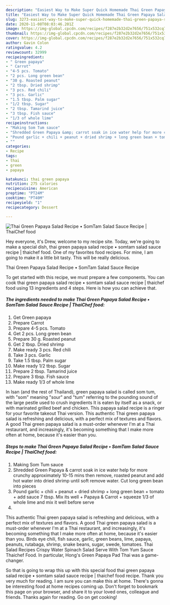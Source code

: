 ```yaml
---
description: "Easiest Way to Make Super Quick Homemade Thai Green Papaya Salad Recipe • SomTam Salad Sauce Recipe | ThaiChef food"
title: "Easiest Way to Make Super Quick Homemade Thai Green Papaya Salad Recipe • SomTam Salad Sauce Recipe | ThaiChef food"
slug: 3273-easiest-way-to-make-super-quick-homemade-thai-green-papaya-salad-recipe-somtam-salad-sauce-recipe-thaichef-food
date: 2020-11-08T08:03:46.201Z
image: https://img-global.cpcdn.com/recipes/f287e2b32d2e7656/751x532cq70/thai-green-papaya-salad-recipe-•-somtam-salad-sauce-recipe-thaichef-food-recipe-main-photo.jpg
thumbnail: https://img-global.cpcdn.com/recipes/f287e2b32d2e7656/751x532cq70/thai-green-papaya-salad-recipe-•-somtam-salad-sauce-recipe-thaichef-food-recipe-main-photo.jpg
cover: https://img-global.cpcdn.com/recipes/f287e2b32d2e7656/751x532cq70/thai-green-papaya-salad-recipe-•-somtam-salad-sauce-recipe-thaichef-food-recipe-main-photo.jpg
author: Gavin Colon
ratingvalue: 4.2
reviewcount: 32999
recipeingredient:
- " Green papaya"
- " Carrot"
- "4-5 pcs. Tomato"
- "2 pcs. Long green bean"
- "30 g. Roasted peanut"
- "2 tbsp. Dried shrimp"
- "3 pcs. Red chili"
- "3 pcs. Garlic"
- "1.5 tbsp. Palm sugar"
- "1/2 tbsp. Sugar"
- "2 tbsp. Tamarind juice"
- "3 tbsp. Fish sauce"
- "1/3 of whole lime"
recipeinstructions:
- "Making Som Tum sauce"
- "Shredded Green Papaya &amp; carrot soak in ice water help for more crunchy approximately 10-15 mins then remove, roasted peanut and add hot water into dried shrimp until soft remove water. Cut long green bean into pieces"
- "Pound garlic + chili + peanut + dried shrimp + long green bean + tomato + add sauce 7 tbsp. Mix its well + Papaya &amp; Carrot + squeeze 1/3 of whole lime and mix it well before serve"
- ""
categories:
- Recipe
tags:
- thai
- green
- papaya

katakunci: thai green papaya 
nutrition: 275 calories
recipecuisine: American
preptime: "PT24M"
cooktime: "PT40M"
recipeyield: "1"
recipecategory: Dessert

---
```



![Thai Green Papaya Salad Recipe • SomTam Salad Sauce Recipe | ThaiChef food](https://img-global.cpcdn.com/recipes/f287e2b32d2e7656/751x532cq70/thai-green-papaya-salad-recipe-•-somtam-salad-sauce-recipe-thaichef-food-recipe-main-photo.jpg)

Hey everyone, it's Drew, welcome to my recipe site. Today, we're going to make a special dish, thai green papaya salad recipe • somtam salad sauce recipe | thaichef food. One of my favorites food recipes. For mine, I am going to make it a little bit tasty. This will be really delicious.

Thai Green Papaya Salad Recipe • SomTam Salad Sauce Recipe 

To get started with this recipe, we must prepare a few components. You can cook thai green papaya salad recipe • somtam salad sauce recipe | thaichef food using 13 ingredients and 4 steps. Here is how you can achieve that.

<!--inarticleads1-->

##### The ingredients needed to make Thai Green Papaya Salad Recipe • SomTam Salad Sauce Recipe | ThaiChef food:

1. Get  Green papaya
1. Prepare  Carrot
1. Prepare 4-5 pcs. Tomato
1. Get 2 pcs. Long green bean
1. Prepare 30 g. Roasted peanut
1. Get 2 tbsp. Dried shrimp
1. Make ready 3 pcs. Red chili
1. Take 3 pcs. Garlic
1. Take 1.5 tbsp. Palm sugar
1. Make ready 1/2 tbsp. Sugar
1. Prepare 2 tbsp. Tamarind juice
1. Prepare 3 tbsp. Fish sauce
1. Make ready 1/3 of whole lime


In Isan (and the rest of Thailand), green papaya salad is called som tum, with &#34;som&#34; meaning &#34;sour&#34; and &#34;tum&#34; referring to the pounding sound of the large pestle used to crush ingredients It is eaten by itself as a snack, or with marinated grilled beef and chicken. This papaya salad recipe is a ringer for your favorite takeout Thai version. This authentic Thai green papaya salad is refreshing and delicious, with a perfect mix of textures and flavors. A good Thai green papaya salad is a must-order whenever I&#39;m at a Thai restaurant, and increasingly, it&#39;s becoming something that I make more often at home, because it&#39;s easier than you. 

<!--inarticleads2-->

##### Steps to make Thai Green Papaya Salad Recipe • SomTam Salad Sauce Recipe | ThaiChef food:

1. Making Som Tum sauce
1. Shredded Green Papaya &amp; carrot soak in ice water help for more crunchy approximately 10-15 mins then remove, roasted peanut and add hot water into dried shrimp until soft remove water. Cut long green bean into pieces
1. Pound garlic + chili + peanut + dried shrimp + long green bean + tomato + add sauce 7 tbsp. Mix its well + Papaya &amp; Carrot + squeeze 1/3 of whole lime and mix it well before serve
1. 


This authentic Thai green papaya salad is refreshing and delicious, with a perfect mix of textures and flavors. A good Thai green papaya salad is a must-order whenever I&#39;m at a Thai restaurant, and increasingly, it&#39;s becoming something that I make more often at home, because it&#39;s easier than you. Birds eye chili, fish sauce, garlic, green beans, lime, papaya, peanuts, rutabaga, shrimp, snake beans, sugar, swede, tomatoes. Thai Salad Recipes Crispy Water Spinach Salad Serve With Tom Yum Sauce Thaichef Food. In particular, Hong&#39;s Green Papaya Pad Thai was a game-changer. 

So that is going to wrap this up with this special food thai green papaya salad recipe • somtam salad sauce recipe | thaichef food recipe. Thank you very much for reading. I am sure you can make this at home. There's gonna be interesting food at home recipes coming up. Don't forget to bookmark this page on your browser, and share it to your loved ones, colleague and friends. Thanks again for reading. Go on get cooking!
